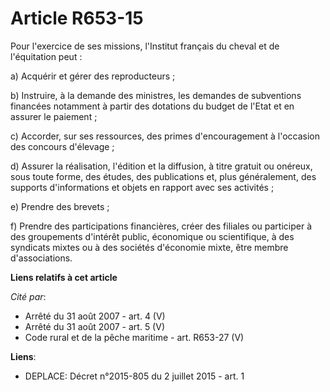 # Article R653-15

Pour l'exercice de ses missions, l'Institut français du cheval et de l'équitation peut : 

a) Acquérir et gérer des reproducteurs ; 

b) Instruire, à la demande des ministres, les demandes de subventions financées notamment à partir des dotations du budget de
l'Etat et en assurer le paiement ; 

c) Accorder, sur ses ressources, des primes d'encouragement à l'occasion des concours d'élevage ; 

d) Assurer la réalisation, l'édition et la diffusion, à titre gratuit ou onéreux, sous toute forme, des études, des
publications et, plus généralement, des supports d'informations et objets en rapport avec ses activités ; 

e) Prendre des brevets ; 

f) Prendre des participations financières, créer des filiales ou participer à des groupements d'intérêt public, économique ou
scientifique, à des syndicats mixtes ou à des sociétés d'économie mixte, être membre d'associations.

**Liens relatifs à cet article**

_Cité par_:

  - Arrêté du 31 août 2007 - art. 4 (V)
  - Arrêté du 31 août 2007 - art. 5 (V)
  - Code rural et de la pêche maritime - art. R653-27 (V)

**Liens**:

  - DEPLACE: Décret n°2015-805 du 2 juillet 2015 - art. 1
